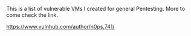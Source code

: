 This is a list of vulnerable VMs I created for general Pentesting. More to come check the link.

https://www.vulnhub.com/author/n0ps,741/
